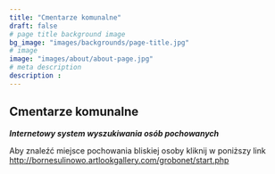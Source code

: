 ```yaml
---
title: "Cmentarze komunalne"
draft: false
# page title background image
bg_image: "images/backgrounds/page-title.jpg"
# image
image: "images/about/about-page.jpg"
# meta description
description : 
---
```


## Cmentarze komunalne

**_Internetowy system wyszukiwania osób pochowanych_**

Aby znaleźć miejsce pochowania bliskiej osoby kliknij w poniższy link
http://bornesulinowo.artlookgallery.com/grobonet/start.php
